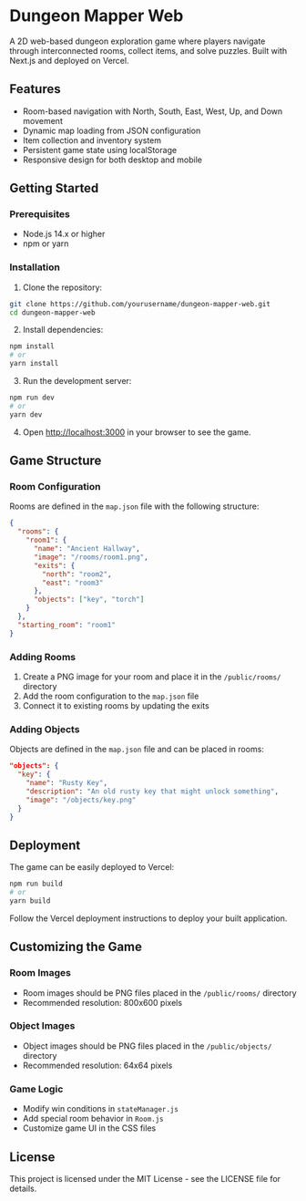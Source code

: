 # Dungeon Mapper Web

A 2D web-based dungeon exploration game where players navigate through interconnected rooms, collect items, and solve puzzles. Built with Next.js and deployed on Vercel.

## Features

- Room-based navigation with North, South, East, West, Up, and Down movement
- Dynamic map loading from JSON configuration
- Item collection and inventory system
- Persistent game state using localStorage
- Responsive design for both desktop and mobile

## Getting Started

### Prerequisites

- Node.js 14.x or higher
- npm or yarn

### Installation

1. Clone the repository:
```bash
git clone https://github.com/yourusername/dungeon-mapper-web.git
cd dungeon-mapper-web
```

2. Install dependencies:
```bash
npm install
# or
yarn install
```

3. Run the development server:
```bash
npm run dev
# or
yarn dev
```

4. Open [http://localhost:3000](http://localhost:3000) in your browser to see the game.

## Game Structure

### Room Configuration

Rooms are defined in the `map.json` file with the following structure:

```json
{
  "rooms": {
    "room1": {
      "name": "Ancient Hallway",
      "image": "/rooms/room1.png",
      "exits": {
        "north": "room2",
        "east": "room3"
      },
      "objects": ["key", "torch"]
    }
  },
  "starting_room": "room1"
}
```

### Adding Rooms

1. Create a PNG image for your room and place it in the `/public/rooms/` directory
2. Add the room configuration to the `map.json` file
3. Connect it to existing rooms by updating the exits

### Adding Objects

Objects are defined in the `map.json` file and can be placed in rooms:

```json
"objects": {
  "key": {
    "name": "Rusty Key",
    "description": "An old rusty key that might unlock something",
    "image": "/objects/key.png"
  }
}
```

## Deployment

The game can be easily deployed to Vercel:

```bash
npm run build
# or
yarn build
```

Follow the Vercel deployment instructions to deploy your built application.

## Customizing the Game

### Room Images

- Room images should be PNG files placed in the `/public/rooms/` directory
- Recommended resolution: 800x600 pixels

### Object Images

- Object images should be PNG files placed in the `/public/objects/` directory
- Recommended resolution: 64x64 pixels

### Game Logic

- Modify win conditions in `stateManager.js`
- Add special room behavior in `Room.js`
- Customize game UI in the CSS files

## License

This project is licensed under the MIT License - see the LICENSE file for details.
